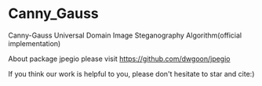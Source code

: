 # Canny_Gauss
Canny-Gauss Universal Domain Image Steganography Algorithm(official implementation)

About package jpegio please visit https://github.com/dwgoon/jpegio

If you think our work is helpful to you, please don't hesitate to star and cite:)
